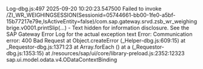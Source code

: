 Log-dbg.js:497 2025-09-20 10:20:23.547500 Failed to invoke /ZI_WR_WEIGHINGSESSION(Sessionid=05744661-bb00-1fe0-a5bf-15b77217e79e,IsActiveEntity=false)/com.sap.gateway.srvd.zsb_wr_weighingbrige.v0001.printSlip(...) - Text hidden for information disclosure. See the SAP Gateway Error Log for the actual exception text
Error: Communication error: 400 Bad Request
    at Object.createError (_Helper-dbg.js:609:15)
    at _Requestor-dbg.js:1371:23
    at Array.forEach (<anonymous>)
    at a (_Requestor-dbg.js:1353:15)
    at /resources/sap/ui/core/library-preload.js:2352:12323 sap.ui.model.odata.v4.ODataContextBinding
